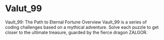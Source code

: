 # Valut_99
Vault_99: The Path to Eternal Fortune Overview Vault_99 is a series of coding challenges based on a mythical adventure. Solve each puzzle to get closer to the ultimate treasure, guarded by the fierce dragon ZALGOR.
